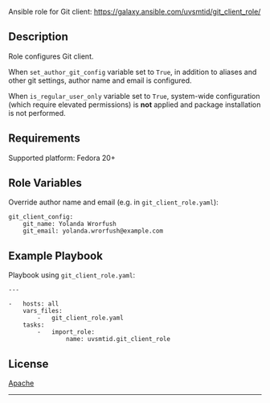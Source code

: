 
Ansible role for Git client:
https://galaxy.ansible.com/uvsmtid/git_client_role/

## Description ##

Role configures Git client.

When `set_author_git_config` variable set to `True`,
in addition to aliases and other git settings,
author name and email is configured.

When `is_regular_user_only` variable set to `True`,
system-wide configuration (which require elevated permissions)
is **not** applied and package installation is not performed.

## Requirements ##

Supported platform:
Fedora 20+

## Role Variables ##

Override author name and email (e.g. in `git_client_role.yaml`):

```
git_client_config:
    git_name: Yolanda Wrorfush
    git_email: yolanda.wrorfush@example.com
```

## Example Playbook ##

Playbook using `git_client_role.yaml`:

```
---

-   hosts: all
    vars_files:
        -   git_client_role.yaml
    tasks:
        -   import_role:
                name: uvsmtid.git_client_role
```

## License ##

[Apache][1]

---

[1]: LICENSE

